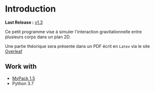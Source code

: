 # Introduction 
**Last Release :** [v1.3](https://github.com/Florian-DELRIEU/Gravitationnal-Sytem/releases/tag/v1.3)

Ce petit programme vise à simuler l'interaction gravitationnelle entre plusieurs corps dans un plan 2D.

Une partie théorique sera présente dans un PDF écrit en `Latex` via le site [Overleaf](https://www.overleaf.com/project/5eee2914a9202b0001db3201)

## Work with
 - [MyPack 1.5](https://github.com/Florian-DELRIEU/MyPack/releases/tag/v1.5)
 - Python 3.7